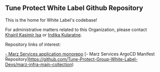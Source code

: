 ## Tune Protect White Label Github Repository

This is the home for White Label's codebase!

For administrative matters related to this Organization, please contact [Khairil Kasimir Isa](khairil.khalib@tuneprotect.com) or [Indika Kularatne](balapitiye.hewage@tuneprotect.com).

Repository links of interest:

[- Marz Services application monorepo](https://github.com/Tune-Protect-Group-White-Label-Devs/marz-services)
[- Marz Services ArgoCD Manifest Repository]https://github.com/Tune-Protect-Group-White-Label-Devs/marz-infra-main-collection)
